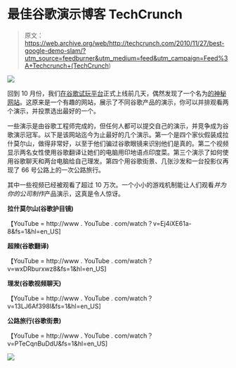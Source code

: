 # 最佳谷歌演示博客 TechCrunch

> 原文：<https://web.archive.org/web/http://techcrunch.com/2010/11/27/best-google-demo-slam/?utm_source=feedburner&utm_medium=feed&utm_campaign=Feed%3A+Techcrunch+(TechCrunch>)

![](img/40f6b3ed4e0cf0209950d939d4ad287e.png)

回到 10 月份，我们[在谷歌试玩平台](https://web.archive.org/web/20230202223340/https://techcrunch.com/2010/10/18/google-demo-slam/)正式上线前几天，偶然发现了一个名为[的神秘网站](https://web.archive.org/web/20230202223340/http://www.demoslam.com/)。这原来是一个有趣的网站，展示了不同谷歌产品的演示，你可以并排观看两个演示，并投票选出最好的一个。

一些演示是由谷歌工程师完成的，但任何人都可以提交自己的演示，并竞争成为谷歌演示冠军。以下是该网站迄今为止最好的几个演示。第一个是四个家伙假装成拉什莫尔山，做得非常好，以至于他们骗过谷歌眼镜来识别他们是真的。第二个视频显示两名女性使用谷歌翻译让她们的电脑用印地语点印度菜。第三个演示了如何使用谷歌聊天和两台电脑给自己理发。第四个用谷歌街景、几张沙发和一台投影仪再现了 66 号公路上的一次公路旅行。

其中一些视频已经被观看了超过 10 万次。一个小小的游戏机制能让人们观看*并为你的公司制作*产品演示，这真是令人惊讶。

**拉什莫尔山(谷歌护目镜)**

【YouTube = http://www . YouTube . com/watch？v=Ej4iXE61a-8&fs=1&hl=en_US]

**超辣(谷歌翻译)**

【YouTube = http://www . YouTube . com/watch？v=wxDRburxwz8&fs=1&hl=en_US]

**理发(谷歌视频聊天)**

【YouTube = http://www . YouTube . com/watch？v=13LJ6Af398I&fs=1&hl=en_US]

**公路旅行(谷歌街景)**

【YouTube = http://www . YouTube . com/watch？v=PTeCqnBuDdU&fs=1&hl=en_US]

![](img/05929990a961fb1d24b29be5544f7b2f.png)